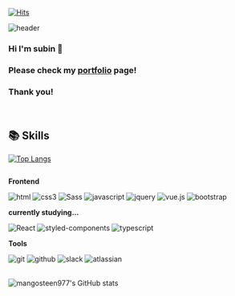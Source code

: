 <!--방문자수(hits) from 'https://hits.seeyoufarm.com' -->
[![Hits](https://hits.seeyoufarm.com/api/count/incr/badge.svg?url=https%3A%2F%2Fgithub.com%2Fmangosteen977%2Fhit-counter&count_bg=%23000000&title_bg=%23FF8900&icon=github.svg&icon_color=%23FFFFFF&title=hits&edge_flat=false)](https://hits.seeyoufarm.com)
<br>

<!-- header from 'https://github.com/kyechan99/capsule-render?tab=readme-ov-file' -->
![header](https://capsule-render.vercel.app/api?height=150&type=waving&color=auto&text=Welcome%20to%20subin's%20gitHub&fontSize=25&animation=twinkling&fontAlign=25&fontAlignY=70)
### Hi I'm subin 👋
### Please check my <a href="https://mangosteen977.github.io/">portfolio</a> page!
### Thank you!
<br>

## 📚 Skills
<!--github-readme-stats from 'https://github.com/anuraghazra/github-readme-stats?tab=readme-ov-file' -->
[![Top Langs](https://github-readme-stats.vercel.app/api/top-langs/?username=mangosteen977&layout=donut-vertical)](https://github.com/mangosteen977/github-readme-stats)

<div style="display:flex; flex-direction:column; align-items:flex-start;">
     <!-- Frontend -->
    <p><strong>Frontend</strong></p>
    <div>
        <img alt="html" src="https://img.shields.io/badge/html5-E34F26?style=flat-square&logo=html5&logoColor=white"> 
        <img alt="css3" src="https://img.shields.io/badge/css-1572B6?style=flat-square&logo=css3&logoColor=white">
        <img alt="Sass" src="https://img.shields.io/badge/Sass-CC6699?style=flat-square&logo=Sass&logoColor=white">
        <img alt="javascript" src="https://img.shields.io/badge/javascript-F7DF1E?style=flat-square&logo=javascript&logoColor=black">
        <img alt="jquery" src="https://img.shields.io/badge/jquery-0769AD?style=flat-square&logo=jquery&logoColor=white">
        <img alt="vue.js" src="https://img.shields.io/badge/vue.js-4FC08D?style=flat-square&logo=vuedotjs&logoColor=white">
        <img alt="bootstrap" src="https://img.shields.io/badge/bootstrap-7952B3?style=flat-square&logo=bootstrap&logoColor=white">
    </div>
     <!-- currently studying... -->
     <p><strong>currently studying...</strong></p>
    <div>
        <img alt="React" src="https://img.shields.io/badge/React-61DAFB?style=flat-square&logo=React&logoColor=black"> 
        <img
             alt="styled-components"
             src="https://img.shields.io/badge/styledcomponents-DB7093?style=flat-square&logo=styledcomponents&logoColor=white"
          > 
        <img 
             alt="typescript"
             src="https://img.shields.io/badge/typescript-3178C6?style=flat-square&logo=typescript&logoColor=white"
          > 
    </div>
    <!-- Tools -->
    <p><strong>Tools</strong></p>
    <div>
      <img alt="git" src="https://img.shields.io/badge/git-F05032?style=flat-square&logo=git&logoColor=white"> 
      <img alt="github" src="https://img.shields.io/badge/github-181717?style=flat-square&logo=github&logoColor=white">
      <img alt="slack" src="https://img.shields.io/badge/slack-4A154B?style=flat-square&logo=slack&logoColor=white"> 
      <img alt="atlassian" src="https://img.shields.io/badge/atlassian-0052CC?style=flat-square&logo=atlassian&logoColor=white"> 
    </div>
</div>
<br>

<!--github-readme-stats from 'https://github.com/anuraghazra/github-readme-stats?tab=readme-ov-file' -->
![mangosteen977's GitHub stats](https://github-readme-stats-nine-gilt.vercel.app/api?username=mangosteen977&show_icons=true&theme=gruvbox)
